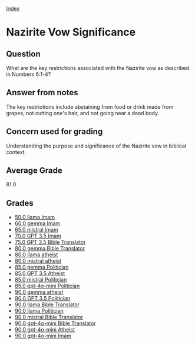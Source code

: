 
[Index](../index.md)
# Nazirite Vow Significance
## Question
What are the key restrictions associated with the Nazirite vow as described in Numbers 6:1-4?

## Answer from notes
The key restrictions include abstaining from food or drink made from grapes, not cutting one's hair, and not going near a dead body.

## Concern used for grading
Understanding the purpose and significance of the Nazirite vow in biblical context.

## Average Grade
81.0

## Grades
 * [50.0 llama Imam](../answers/llama_Imam/Nazirite_Vow_Significance.md)
 * [60.0 gemma Imam](../answers/gemma_Imam/Nazirite_Vow_Significance.md)
 * [65.0 mistral Imam](../answers/mistral_Imam/Nazirite_Vow_Significance.md)
 * [70.0 GPT 3.5 Imam](../answers/GPT_3.5_Imam/Nazirite_Vow_Significance.md)
 * [75.0 GPT 3.5 Bible Translator](../answers/GPT_3.5_Bible_Translator/Nazirite_Vow_Significance.md)
 * [80.0 gemma Bible Translator](../answers/gemma_Bible_Translator/Nazirite_Vow_Significance.md)
 * [80.0 llama atheist](../answers/llama_atheist/Nazirite_Vow_Significance.md)
 * [80.0 mistral atheist](../answers/mistral_atheist/Nazirite_Vow_Significance.md)
 * [85.0 gemma Politician](../answers/gemma_Politician/Nazirite_Vow_Significance.md)
 * [85.0 GPT 3.5 Atheist](../answers/GPT_3.5_Atheist/Nazirite_Vow_Significance.md)
 * [85.0 mistral Politician](../answers/mistral_Politician/Nazirite_Vow_Significance.md)
 * [85.0 gpt-4o-mini Politician](../answers/gpt-4o-mini_Politician/Nazirite_Vow_Significance.md)
 * [90.0 gemma atheist](../answers/gemma_atheist/Nazirite_Vow_Significance.md)
 * [90.0 GPT 3.5 Politician](../answers/GPT_3.5_Politician/Nazirite_Vow_Significance.md)
 * [90.0 llama Bible Translator](../answers/llama_Bible_Translator/Nazirite_Vow_Significance.md)
 * [90.0 llama Politician](../answers/llama_Politician/Nazirite_Vow_Significance.md)
 * [90.0 mistral Bible Translator](../answers/mistral_Bible_Translator/Nazirite_Vow_Significance.md)
 * [90.0 gpt-4o-mini Bible Translator](../answers/gpt-4o-mini_Bible_Translator/Nazirite_Vow_Significance.md)
 * [90.0 gpt-4o-mini Atheist](../answers/gpt-4o-mini_Atheist/Nazirite_Vow_Significance.md)
 * [90.0 gpt-4o-mini Imam](../answers/gpt-4o-mini_Imam/Nazirite_Vow_Significance.md)
